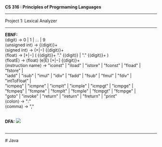 <b>CS 316 : Principles of Progrmaming Languages </b>
<hr>

Project 1: Lexical Analyzer 
<hr>
<b>EBNF:</b> <br>
⟨digit⟩ → 0 | 1 | ... | 9<br>
⟨unsigned int⟩ → {⟨digit⟩}+<br>
⟨signed int⟩ → (+|−) {⟨digit⟩}+<br>
⟨float⟩ → [+|−] ( {⟨digit⟩}+ "." {⟨digit⟩} | "." {⟨digit⟩}+ )<br>
⟨floatE⟩ → ⟨float⟩ (e|E) [+|−] {⟨digit⟩}+<br>
⟨instruction name⟩ → "iconst" | "iload" | "istore" | "fconst" | "fload" | "fstore" |<br>
     "iadd" | "isub" | "imul" | "idiv" | "fadd" | "fsub" | "fmul" | "fdiv" |
     <br>"intToFloat" |
     <br> "icmpeq" | "icmpne" | "icmplt" | "icmple" | "icmpgt" | "icmpge" |
	  <br>"fcmpeq" | "fcmpne" | "fcmplt" | "fcmple" | "fcmpgt" | "fcmpge" |
       <br>"goto" | "invoke" | "return" | "ireturn" | "freturn" | "print"<br>
⟨colon⟩ → ":"<br>
⟨comma⟩ → ","<br><br>


<b>DFA:</b>
<img src="https://github.com/isaac-ba/Lexical_Analyzer/blob/master/DFA.png">
<br><br>
<hr>
# Java
